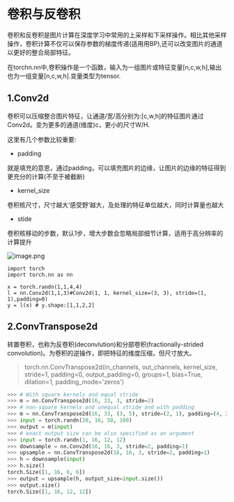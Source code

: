 # 卷积与反卷积

卷积和反卷积是图片计算在深度学习中常用的上采样和下采样操作。相比其他采样操作，卷积计算不仅可以保存参数的梯度传递(适用用BP),还可以改变图片的通道以更好的整合局部特征。

在torchn.nn中,卷积操作是一个函数，输入为一组图片或特征变量[n,c,w,h],输出也为一组变量[n,c,w,h].变量类型为tensor.

## 1.Conv2d

卷积可以压缩整合图片特征，让通道/宽/高分别为:[c,w,h]的特征图片通过Conv2d。变为更多的通道(维度)c，更小的尺寸W/H.

这里有几个参数比较重要:

- padding

就是填充的意思，通过padding，可以填充图片的边缘，让图片的边缘的特征得到更充分的计算(不至于被截断)

- kernel_size

卷积核尺寸，尺寸越大‘感受野’越大，及处理的特征单位越大，同时计算量也越大

- stide

卷积核移动的步数，默认1步，增大步数会忽略局部细节计算，适用于高分辨率的计算提升

![image.png](https://i.loli.net/2020/04/26/w1hTiuOId8yNPCg.png)

```
import torch
import torch.nn as nn

x = torch.randn(1,1,4,4)
l = nn.Conv2d(1,1,3)#Conv2d(1, 1, kernel_size=(3, 3), stride=(1, 1),padding=0)
y = l(x) # y.shape:[1,1,2,2]
```

## 2.ConvTranspose2d

转置卷积，也称为反卷积(deconvlution)和分部卷积(fractionally-strided convolution)。为卷积的逆操作，即把特征的维度压缩，但尺寸放大。

>torch.nn.ConvTranspose2d(in_channels, out_channels, kernel_size, stride=1, padding=0, output_padding=0, groups=1, bias=True, dilation=1, padding_mode='zeros')

```py
>>> # With square kernels and equal stride
>>> m = nn.ConvTranspose2d(16, 33, 3, stride=2)
>>> # non-square kernels and unequal stride and with padding
>>> m = nn.ConvTranspose2d(16, 33, (3, 5), stride=(2, 1), padding=(4, 2))
>>> input = torch.randn(20, 16, 50, 100)
>>> output = m(input)
>>> # exact output size can be also specified as an argument
>>> input = torch.randn(1, 16, 12, 12)
>>> downsample = nn.Conv2d(16, 16, 3, stride=2, padding=1)
>>> upsample = nn.ConvTranspose2d(16, 16, 3, stride=2, padding=1)
>>> h = downsample(input)
>>> h.size()
torch.Size([1, 16, 6, 6])
>>> output = upsample(h, output_size=input.size())
>>> output.size()
torch.Size([1, 16, 12, 12])
```


